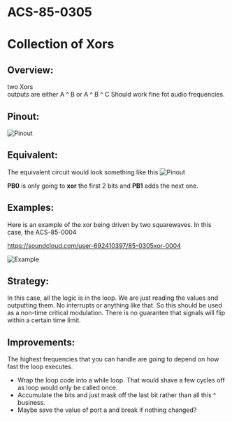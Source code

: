 # ACS-85-0305
Collection of Xors
==============


## Overview:
two Xors  
outputs are either A ^ B or A ^ B ^ C
Should work fine fot audio frequencies.

 
## Pinout:
![Pinout](https://github.com/robstave/ArduinoComponentSketches/blob/master/ACS-85%20ATTiny85%20sketches/ACS-85-0305/images/acs-85-0305.png)

## Equivalent:
The equivalent circuit would look something like this
![Pinout](https://github.com/robstave/ArduinoComponentSketches/blob/master/ACS-85%20ATTiny85%20sketches/ACS-85-0305/images/ACS-85-0305-xor.png)

**PB0** is only going to **xor** the first 2 bits and **PB1** adds the next one.
 

## Examples:
 
Here is an example of the xor being driven by two squarewaves. In this case, the ACS-85-0004
 
https://soundcloud.com/user-692410397/85-0305xor-0004 
 
![Example](https://github.com/robstave/ArduinoComponentSketches/blob/master/ACS-85%20ATTiny85%20sketches/ACS-85-0305/images/ACS-85-0305-0004.png)

 

## Strategy:

In this case, all the logic is in the loop. We are just reading the values and outputting them.  No interrupts or anything like that.
So this should be used as a non-time critical modulation.  There is no guarantee that signals will flip within a certain time limit.

## Improvements:

The highest frequencies that you can handle are going to depend on how fast the loop executes.  

 - Wrap the loop code into a while loop.   That would shave a few cycles off as loop would only be called once.  
 - Accumulate the bits and just mask off the last bit rather than all this ^ business.
 - Maybe save the value of port a and break if nothing changed?

